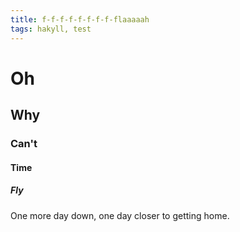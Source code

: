 ```yaml
---
title: f-f-f-f-f-f-f-f-flaaaaah
tags: hakyll, test
---
```


# Oh

## Why

### Can't

#### Time

##### Fly

One more day down, one day closer to getting home.
